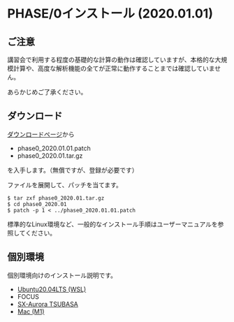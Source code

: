 # PHASE/0インストール (2020.01.01)

## ご注意

講習会で利用する程度の基礎的な計算の動作は確認していますが、本格的な大規模計算や、高度な解析機能の全てが正常に動作することまでは確認していません。

あらかじめご了承ください。

## ダウンロード

[ダウンロードページ](https://azuma.nims.go.jp/cms1/downloads/software)から

- phase0_2020.01.01.patch
- phase0_2020.01.tar.gz

を入手します。（無償ですが、登録が必要です）

ファイルを展開して、パッチを当てます。

```
$ tar zxf phase0_2020.01.tar.gz
$ cd phase0_2020.01
$ patch -p 1 < ../phase0_2020.01.01.patch
```

標準的なLinux環境など、一般的なインストール手順はユーザーマニュアルを参照してください。


## 個別環境

個別環境向けのインストール説明です。

- [Ubuntu20.04LTS (WSL)](./WSL/README.md)
- FOCUS
- [SX-Aurora TSUBASA](./Aurora/README.md)
- [Mac (M1)](./Mac_M1/README.md)

